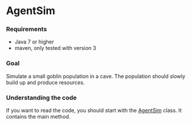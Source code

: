 AgentSim
========

### Requirements
* Java 7 or higher
* maven, only tested with version 3

### Goal
Simulate a small goblin population in a cave. The population should slowly build up and produce resources.

### Understanding the code
If you want to read the code, you should start with the [AgentSim](https://github.com/ISibboI/AgentSim/blob/master/src/main/java/de/isibboi/agentsim/AgentSim.java) class. It contains the main method.
